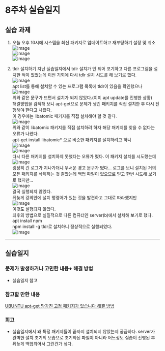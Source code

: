 # 8주차 실습일지

## 실습 과제  
1. 오늘 오후 10시에 시스템을 최신 패키지로 업데이트하고 재부팅하기 설정 및 취소
![image](https://user-images.githubusercontent.com/80257523/116083395-85eccc00-a6d7-11eb-92c5-2f388a6fe53b.png)    
![image](https://user-images.githubusercontent.com/80257523/116083538-a74db800-a6d7-11eb-9bf3-0bf5d7137d58.png)    
![image](https://user-images.githubusercontent.com/80257523/116083573-b46aa700-a6d7-11eb-8025-9df4d7e63870.png)

2. tldr 설치하기 
지난 실습일지에서 tdlr 설치가 안 되어 포기하고 다른 프로그램을 설치한 적이 있었는데 이번 기회에 다시 tdlr 설치 시도를 해 보기로 했다.    
![image](https://user-images.githubusercontent.com/80257523/116084875-30b1ba00-a6d9-11eb-9aa4-d501f960161b.png)    
apt list를 통해 설치할 수 있는 프로그램 목록에 tldr이 있음을 확인했으나     
![image](https://user-images.githubusercontent.com/80257523/116085016-5a6ae100-a6d9-11eb-9c63-3363ce776420.png)     
위와 같은 문구가 뜨면서 설치가 되지 않았다.(이미 apt update를 진행한 상황)    
해결방법을 검색해 보니 apt-get으로 문제가 생긴 패키지를 직접 설치한 후 다시 진행해야 한다고 나왔다.    
이 경우에는 libatomic 패키지를 직접 설치해야 할 것 같다.    
![image](https://user-images.githubusercontent.com/80257523/116086671-0103b180-a6db-11eb-9731-1efbc2966c48.png)    
위와 같이 libatomic 패키지를 직접 설치하려 하자 해당 패키지를 찾을 수 없다는 오류가 나왔다.    
apt-get install libatomic* 으로 비슷한 패키지를 설치하려고 하니     
![image](https://user-images.githubusercontent.com/80257523/116086834-35776d80-a6db-11eb-8ded-32ee2b497ba3.png)    
![image](https://user-images.githubusercontent.com/80257523/116086782-22fd3400-a6db-11eb-99cc-b0abb45ad167.png)    
다시 다른 패키지를 설치하지 못했다는 오류가 떴다. 이 패키지 설치를 시도했는데
![image](https://user-images.githubusercontent.com/80257523/116087104-7d969000-a6db-11eb-89f1-3f47808aa20a.png)    
굉장히 긴 로그가 지나가더니 무서운 경고 문구가 떴다... 로그를 보니 설치된 거의 모든 패키지를 삭제하는 것 같았는데 백업 파일이 있으므로 믿고 한번 시도해 보기로 했지만...    
![image](https://user-images.githubusercontent.com/80257523/116087606-feee2280-a6db-11eb-940c-54d867478402.png)    
결국 실행되지 않았다.    
뒤늦게 강의안에 설치 명령어가 있는 것을 발견하고 그대로 따라했지만    
![image](https://user-images.githubusercontent.com/80257523/116090119-8046b480-a6de-11eb-9065-0ba6c8a3967a.png)    
이것도 실행되지 않았다.    
최후의 방법으로 실질적으로 다른 컴퓨터인 server(b)에서 설치해 보기로 했다.    
apt install npm    
npm install -g tldr로 설치하니 정상적으로 실행되었다.     
![image](https://user-images.githubusercontent.com/80257523/116093203-72def980-a6e1-11eb-8c05-6d9808d428af.png)    

- - -
## 실습일지   

### 문제가 발생하거나 고민한 내용+ 해결 방법
* 실습일지 참고
### 참고할 만한 내용
[UBUNTU apt-get 망가진 고정 패키지가 있습니다 해결 방법](https://dololak.tistory.com/114)
    
### 회고
* 실습일지에서 왜 특정 패키지들이 끝까지 설치되지 않았는지 궁금하다. server가 완벽한 설치 초기의 모습으로 초기화된 파일이 아니라 어느정도 실습이 진행된 후 뒤늦게 백업되어서 그런건가 싶다.

